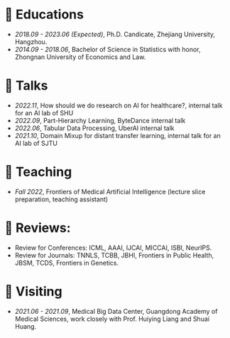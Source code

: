 
# 📖 Educations
- *2018.09 - 2023.06 (Expected)*, Ph.D. Candicate, Zhejiang University, Hangzhou.
- *2014.09 - 2018.06*, Bachelor of Science in Statistics with honor, Zhongnan University of Economics and Law.

# 💬 Talks
- *2022.11*, How should we do research on AI for healthcare?, internal talk for an AI lab of SHU
- *2022.09*, Part-Hierarchy Learning, ByteDance internal talk
- *2022.06*, Tabular Data Processing, UberAI internal talk
- *2021.10*, Domain Mixup for distant transfer learning, internal talk for an AI lab of SJTU

# 🏫 Teaching
- *Fall 2022*, Frontiers of Medical Artificial Intelligence (lecture slice preparation, teaching assistant)

# 🔎 Reviews:
- Review for Conferences: ICML, AAAI, IJCAI, MICCAI, ISBI, NeurIPS.
- Review for Journals: TNNLS, TCBB, JBHI, Frontiers in Public Health, JBSM, TCDS, Frontiers in Genetics.

# 🎒 Visiting
- *2021.06 - 2021.09*, Medical Big Data Center, Guangdong Academy of Medical Sciences, work closely with Prof. Huiying Liang and Shuai Huang.
